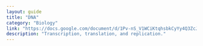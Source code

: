 ```yaml
---
layout: guide
title: "DNA"
category: "Biology"
link: "https://docs.google.com/document/d/1Pv-nS_V1WCiKtqhsbkCyYy4Q3ZcJIiW_e_tN6-YFy20/"
description: "Transcription, translation, and replication."
---
```

